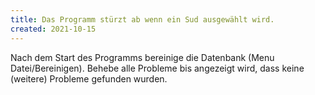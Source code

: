 ```yaml
---
title: Das Programm stürzt ab wenn ein Sud ausgewählt wird. 
created: 2021-10-15
---
```


Nach dem Start des Programms bereinige die Datenbank (Menu Datei/Bereinigen).
Behebe alle Probleme bis angezeigt wird, dass keine (weitere) Probleme gefunden wurden.
